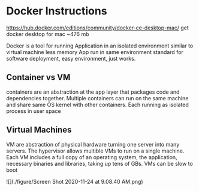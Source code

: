 # Docker Instructions

https://hub.docker.com/editions/community/docker-ce-desktop-mac/
get docker desktop for mac
~476 mb

Docker is a tool for running Application in an isolated environment
similar to virtual machine less memory
App run in same environment
standard for software deployment,
  easy environment, just works.

## Container vs VM
containers are an abstraction at the app layer that packages code and dependencies together. Multiple containers can run on the same machine and share same OS kernel with other containers. Each running as isolated process in user space

## Virtual Machines
VM are abstraction of physical hardware turning one server into many servers. The hypervisor allows multible VMs to run on a single machine. Each VM includes a full copy of an operating system, the application, necessary binaries and libraries, taking up tens of GBs. VMs can be slow to boot

![](./figure/Screen Shot 2020-11-24 at 9.08.40 AM.png)
